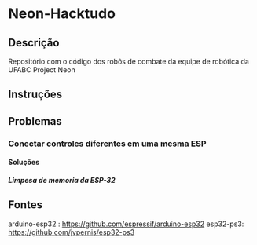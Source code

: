 # Neon-Hacktudo

## Descrição

Repositório com o código dos robôs de combate da equipe de robótica da UFABC Project Neon

## Instruções



## Problemas

### Conectar controles diferentes em uma mesma ESP

#### Soluções

##### Limpesa de memoria da ESP-32
	


## Fontes

arduino-esp32 : https://github.com/espressif/arduino-esp32
esp32-ps3: https://github.com/jvpernis/esp32-ps3
